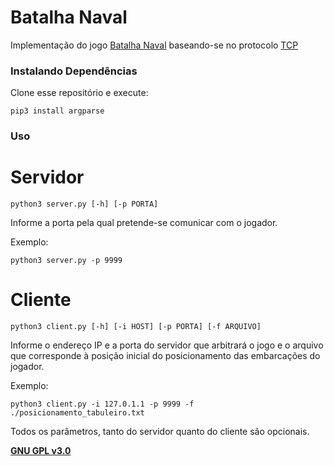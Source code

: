 # Batalha Naval

Implementação do jogo [Batalha Naval](https://pt.wikipedia.org/wiki/Batalha_naval_(jogo)) baseando-se no protocolo [TCP](https://pt.wikipedia.org/wiki/Transmission_Control_Protocol)

### Instalando Dependências

Clone esse repositório e execute:
```
pip3 install argparse
```

### Uso

# Servidor
```
python3 server.py [-h] [-p PORTA]
```
Informe a porta pela qual pretende-se comunicar com o jogador.

Exemplo:
```
python3 server.py -p 9999
```

# Cliente
```
python3 client.py [-h] [-i HOST] [-p PORTA] [-f ARQUIVO]
```

Informe o endereço IP e a porta do servidor que arbitrará o jogo e o arquivo que corresponde à posição inicial do posicionamento das embarcações do jogador.

Exemplo:
```
python3 client.py -i 127.0.1.1 -p 9999 -f ./posicionamento_tabuleiro.txt
```

Todos os parâmetros, tanto do servidor quanto do cliente são opcionais.

**[GNU GPL v3.0](https://www.gnu.org/licenses/gpl-3.0.html)**
